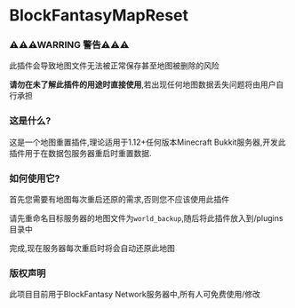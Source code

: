 # BlockFantasyMapReset
### ⚠⚠⚠WARRING 警告⚠⚠⚠
此插件会导致地图文件无法被正常保存甚至地图被删除的风险

**请勿在未了解此插件的用途时直接使用**,若出现任何地图数据丢失问题将由用户自行承担

### 这是什么?
这是一个地图重置插件,理论适用于1.12+任何版本Minecraft Bukkit服务器,开发此插件用于在数据包服务器重启时重置数据.

### 如何使用它?
首先您需要有地图每次重启还原的需求,否则您不应该使用此插件

请先重命名目标服务器的地图文件为`world_backup`,随后将此插件放入到/plugins目录中

完成,现在服务器每次重启时将会自动还原此地图

### 版权声明
此项目目前用于BlockFantasy Network服务器中,所有人可免费使用/修改
